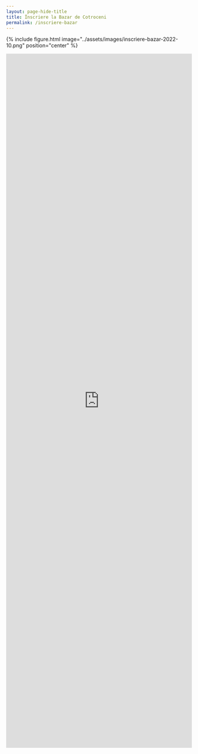 ```yaml
---
layout: page-hide-title
title: Înscriere la Bazar de Cotroceni
permalink: /inscriere-bazar
---
```


{% include figure.html image="../assets/images/inscriere-bazar-2022-10.png" position="center" %}

<div class="container" style="position: relative;  overflow: hidden;  width: 100%;  padding-top: 56.25%; height: 1600px">

  <iframe src="https://docs.google.com/forms/d/e/1FAIpQLSdyxdc45adXlDZOQC7Qo00FEBg0TQMD35z4QkO3yOTEaqQLYw/viewform?embedded=true" frameborder="0" marginheight="0" marginwidth="0" style="position: absolute;top: 0;left: 0;bottom: 0;right: 0;width: 100%;height: 100%;">Loading…</iframe>

</div>
